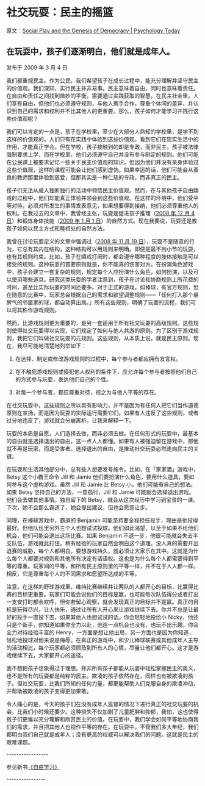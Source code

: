 # 社交玩耍：民主的摇篮

原文：[Social Play and the Genesis of Democracy | Psychology Today](https://www.psychologytoday.com/us/blog/freedom-learn/200903/social-play-and-the-genesis-democracy)

## 在玩耍中，孩子们逐渐明白，他们就是成年人。

发布于 2009 年 3 月 4 日

我们都重视民主。作为公民，我们希望孩子在成长过程中，能充分理解并坚守民主的价值观。我们深知，实行民主并非易事。民主意味着自由，同时也意味着责任。在自由和责任之间找到微妙的平衡，需要通过实践获取的智慧。在民主社会里，人们享有自由，但他们也必须遵守规则，与他人携手合作，尊重个体间的差异，并认识到自己的需求和权利并不比其他人的更重要。那么，孩子如何才能学习并践行这些价值观呢？

我们可以肯定的一点是，孩子在学校里，至少在大部分人熟知的学校里，是学不到这样的价值观的。人们只有在实践中体验到这些价值观，看到它们在现实生活中的作用，才能真正学会。但在学校，孩子接触到的却是专政，而非民主。孩子被法律强制要求上学，而在学校里，他们必须遵守自己并没有参与制定的规则。他们可能在公民课上被要求记忆一些关于民主价值观的知识，但因为他们并没有亲身体验过这些价值观，这样的课程可能会让他们感到虚伪。如果幸运的话，他们可能会从善良的教师那里体验到慈爱，但那其实是一种仁慈的专政，而非真正的民主。

孩子们无法从成人独断独行的活动中领悟民主价值观。然而，在与其他孩子自由嬉戏的过程中，他们却能真正体验并领会到这些价值观。在这样的环境中，他们受平等对待，必须对所发生的事情发表意见，如果想要得到接纳，他们必须尊重他人的权利。在我过去的文章中，我曾经主张，玩耍是促进孩子推理（[2008 年 12 月 4 日](http://blogs.psychologytoday.com/blog/freedom-learn/200812/the-value-play-ii-how-play-promotes-reasoning-in-children-and-adults)）和锻炼身体技能（[2009 年 1 月 1 日](http://blogs.psychologytoday.com/blog/freedom-learn/200901/the-value-play-iv-play-is-nature-s-way-teaching-us-new-skills)）的自然方式。现在我要说，玩耍还是教孩子如何以民主方式和睦相处的自然方法。

我曾在讨论玩耍定义的文章中强调过（[2008 年 11 月 19 日](http://blogs.psychologytoday.com/blog/freedom-learn/200811/the-value-play-i-the-definition-play-provides-clues-its-purposes)），玩耍不是随意的行为，它总有其内在结构，这种结构可以用规则来明确。即便是最不拘小节的玩耍，也有其规则约束。比如，孩子在嬉戏打闹时，都会遵守哪种程度的肢体接触是可以接受的规则。这种玩耍的首要原则就是，你不能真的伤害对方。在扮演角色游戏中，孩子会建立一套复杂的规则，规定每个人应扮演什么角色，如何扮演，以及可以使用哪些道具。研究这类玩耍的学者注意到，孩子在讨论和协商规则上所花费的时间，甚至比实际玩耍的时间还要多。对于正式的游戏，如棒球，有官方规则，但在随意的比赛中，玩家总会根据自己的需求和欲望调整规则——「任何打入那个暴脾气的邻居家的球，都自动算出局。」所有这些规则，明确了玩耍的流程，我们可以将其称作游戏规则。

然而，比游戏规则更为重要的，是另一套适用于所有社交玩耍的高级规则。这些规则使得社交玩耍得以实现，它们规定了如何与他人共游的原则。为了区别于游戏规则，我把它们叫做社交玩耍的元规则。这些规则，从本质上说，就是民主原则。现在，我尽可能地清楚地列举如下：

1. 在选择、制定或修改游戏规则的过程中，每个参与者都应拥有发言权。

2. 在不触犯游戏规则或侵犯他人权利的条件下，应允许每个参与者按照他们自己的方式参与玩耍，表达他们自己的个性。

3. 对每一个参与者，都应尊重对待，视之为与他人平等的存在。

在社交玩耍中，这些规则之所以具有影响力，并不是因为有任何人把它们当作道德原则在宣扬，而是因为玩耍的实际运行需要它们。如果有人违反了这些规则，或者过分地违反了，游戏就会分崩离析。让我来解释一下。

玩耍的本质是自愿，人们选择去做，而非必须去做。在任何形式的玩耍中，最基本的自由就是选择退出的自由。这一点人人都懂。如果有人被强迫留在游戏中，那他就不再是玩家，而是受害者。选择退出的自由，是推动社交玩耍必然走向民主的关键。

在玩耍和生活其他部分中，总有些人想要发号施令。比如，在「家家酒」游戏中，Betsy 这个小霸王命令 Jill 和 Jamie 他们要扮演什么角色，要用什么道具，要如何参与这个虚构游戏。虽然 Jill 和 Jamie 比 Betsy 小，他们可能有自己的想法。如果 Betsy 坚持自己的方法，一意孤行，Jill 和 Jamie 可能就会选择退出游戏。他们会去做其他事情。独自留下的 Betsy，就会从这次经历中学习到宝贵的一课。下次，她不会那么霸道了，她会提出建议，但也会愿意让步。

同理，在棒球游戏中，霸道的 Benjamin 可能坚持要全程担任投手，理由是他投得最好。但他队伍里另外三个人也想试试投球。他们如此渴望，以至于如果不给他们机会，他们可能会退出这场比赛。如果 Benjamin 不退一步，他很可能就会失去半支队伍，游戏就此打住。稍有经验的玩家自然会明白这个道理。没人真的需要开出退赛的威胁，每个人都明白，要想游戏持久，就必须让大家乐在其中。这就是为什么每个人都要对规则和其他所有决定有话语权。这也是为什么每个人都需要得到平等的尊重。玩家间的平等，和所有民主原则里的平等一样，并不在于人人都一样。相反，它是尊重每个人的不同需求和愿望所达成的平等。

注意，在这样的野球游戏里，维持比赛继续并让两队的人都开心的目标，比赢得比赛的目标更重要。玩家们可能会说他们的目标是赢，也可能每次队伍得分或者打出一支安打时都会欢呼，但你若留心观察，就会发现真正的目标并不是赢。真正的目标是玩得尽兴，让人快乐，通过让所有人开心来让游戏继续下去。你并不总是让最好的投手一直投下去，如果其他人也想试试的话。你会轻轻地投给小 Nicky，他还只是个新手，你知道如果你全力以赴，他连一点机会也没有，也玩不出乐趣。你会全力对待经验丰富的 Henry，一方面是想让他出局，另一方面也是因为你知道，轻松地投球对他来说是侮辱。在真正的游戏中，和少儿棒球联赛或其他成年人主导的活动相比，每个玩家都必须顾及到所有人的心情，尽量让他们都开心。这才是游戏继续下去，大家都开心的途径。

我不想把孩子想象得过于理想。并非所有孩子都能从玩耍中轻松掌握民主的奥义，也不是所有的玩耍都是纯粹的民主。欺凌的孩子依然存在，同样也有被欺凌的孩子。但社交玩耍，比我们所知的任何力量，都更能帮助人们克服自身的欺凌冲动，并帮助被欺凌的孩子变得更加果敢。

令人痛心的是，今天的孩子们在没有成年人监督的情况下进行真正的社交玩耍的机会，比我们小时候还要少。这种损失不仅加剧了儿童肥胖和抑郁，我怕，这也使得孩子们更难以充分理解和欣赏民主的价值。在玩耍中，我们学会如何平等地协商我们的需求，并且把其他人也视作平等的存在。在玩耍中，不管我们多大年纪，我们都明白我们自己就是成年人；没有更高的权威可以解决我们的问题。这就是民主的艰难课题。

\-----------------

参见新书[《自由学习》](http://www.freetolearnbook.com/)

\----------------
